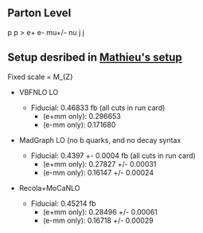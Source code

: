 Parton Level
-------------------------------------------------------
p p > e+ e- mu+/- nu j j

Setup desribed in [Mathieu's setup](Mathieu/set_up.txt)
-------------------------------------------------------
Fixed scale = M_{Z}

* VBFNLO LO
    * Fiducial: 0.46833 fb (all cuts in run card)
        * (e+mm only): 0.296653 
        * (e-mm only): 0.171680

* MadGraph LO (no b quarks,  and no decay syntax
    * Fiducial: 0.4397 +- 0.0004 fb (all cuts in run card)
        * (e+mm only): 0.27827 +/- 0.00031
        * (e-mm only): 0.16147 +/- 0.00024

* Recola+MoCaNLO
    * Fiducial: 0.45214 fb
        * (e+mm only): 0.28496 +/- 0.00061
        * (e-mm only): 0.16718 +/- 0.00029
